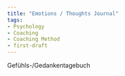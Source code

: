 ```yaml
---
title: "Emotions / Thoughts Journal"
tags:
- Psychology
- Coaching
- Coaching Method
- first-draft
---
```


Gefühls-/Gedankentagebuch